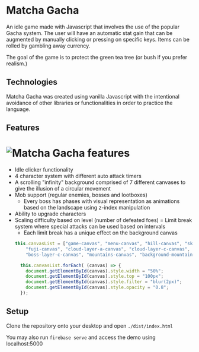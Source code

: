 # Matcha Gacha

An idle game made with Javascript that involves the use of the popular Gacha system. The user will have an automatic stat gain that can be augmented by manually clicking or pressing on specific keys. Items can be rolled by gambling away currency.

The goal of the game is to protect the green tea tree (or bush if you prefer realism.)

## Technologies
Matcha Gacha was created using vanilla Javascript with the intentional avoidance of other libraries or functionalities in order to practice the language.

## Features

<h1>
  <img
       align="center"
       src="https://i.imgur.com/oEblT7S.png"
       alt="Matcha Gacha features"
  </img>
</h1>

- Idle clicker functionality
- 4 character system with different auto attack timers
- A scrolling "infinity" background comprised of 7 different canvases to give the illusion of a circular movement
- Mob support (regular enemies, bosses and lootboxes)
  * Every boss has phases with visual representation as animations based on the landscape using z-index manipulation
- Ability to upgrade characters
- Scaling difficulty based on level (number of defeated foes)
= Limit break system where special attacks can be used based on intervals
  * Each limit break has a unique effect on the background canvas
  ```js
  this.canvasList = ["game-canvas", "menu-canvas", "hill-canvas", "sky-canvas", 
      "fuji-canvas", "cloud-layer-a-canvas", "cloud-layer-c-canvas",
      "boss-layer-c-canvas", "mountains-canvas", "background-mountains-canvas"];

    this.canvasList.forEach( (canvas) => {
      document.getElementById(canvas).style.width = "50%";
      document.getElementById(canvas).style.top = "100px";
      document.getElementById(canvas).style.filter = "blur(2px)";
      document.getElementById(canvas).style.opacity = "0.8";
    });
  ```
  

## Setup
Clone the repository onto your desktop and open `./dist/index.html`

You may also run `firebase serve` and access the demo using localhost:5000

